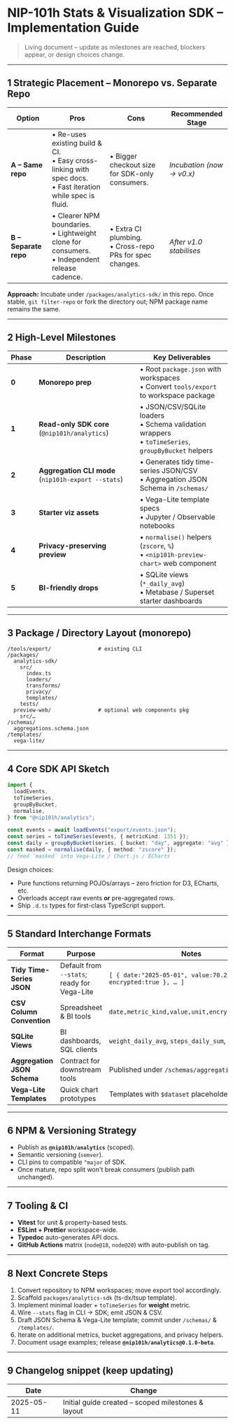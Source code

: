 # NIP-101h Stats & Visualization SDK – Implementation Guide

> Living document – update as milestones are reached, blockers appear, or design choices change.

---

## 1  Strategic Placement – Monorepo vs. Separate Repo

| Option | Pros | Cons | Recommended Stage |
|--------|------|------|--------------------|
| **A – Same repo** | • Re-uses existing build & CI.<br>• Easy cross-linking with spec docs.<br>• Fast iteration while spec is fluid. | • Bigger checkout size for SDK-only consumers. | _Incubation (now → v0.x)_ |
| **B – Separate repo** | • Clearer NPM boundaries.<br>• Lightweight clone for consumers.<br>• Independent release cadence. | • Extra CI plumbing.<br>• Cross-repo PRs for spec changes. | _After v1.0 stabilises_ |

**Approach:** Incubate under `/packages/analytics-sdk/` in this repo.  Once stable, `git filter-repo` or fork the directory out; NPM package name remains the same.

---

## 2  High-Level Milestones

| Phase | Description | Key Deliverables |
|-------|-------------|------------------|
| **0** | **Monorepo prep** | • Root `package.json` with workspaces<br>• Convert `tools/export` to workspace package |
| **1** | **Read-only SDK core** (`@nip101h/analytics`) | • JSON/CSV/SQLite loaders<br>• Schema validation wrappers<br>• `toTimeSeries`, `groupByBucket` helpers |
| **2** | **Aggregation CLI mode** (`nip101h-export --stats`) | • Generates tidy time-series JSON/CSV<br>• Aggregation JSON Schema in `/schemas/` |
| **3** | **Starter viz assets** | • Vega-Lite template specs<br>• Jupyter / Observable notebooks |
| **4** | **Privacy-preserving preview** | • `normalise()` helpers (`zscore`, `%`)<br>• `<nip101h-preview-chart>` web component |
| **5** | **BI-friendly drops** | • SQLite views (`*_daily_avg`)<br>• Metabase / Superset starter dashboards |

---

## 3  Package / Directory Layout (monorepo)

```text
/tools/export/               # existing CLI
/packages/
  analytics-sdk/
    src/
      index.ts
      loaders/
      transforms/
      privacy/
      templates/
    tests/
  preview-web/               # optional web components pkg
    src/…
/schemas/
  aggregations.schema.json
/templates/
  vega-lite/
```

---

## 4  Core SDK API Sketch

```ts
import {
  loadEvents,
  toTimeSeries,
  groupByBucket,
  normalise,
} from "@nip101h/analytics";

const events = await loadEvents("export/events.json");
const series = toTimeSeries(events, { metricKind: 1351 });
const daily = groupByBucket(series, { bucket: "day", aggregate: "avg" });
const masked = normalise(daily, { method: "zscore" });
// feed `masked` into Vega-Lite / Chart.js / ECharts
```

Design choices:
- Pure functions returning POJOs/arrays – zero friction for D3, ECharts, etc.
- Overloads accept raw events **or** pre-aggregated rows.
- Ship `.d.ts` types for first-class TypeScript support.

---

## 5  Standard Interchange Formats

| Format | Purpose | Notes |
|--------|---------|-------|
| **Tidy Time-Series JSON** | Default from `--stats`; ready for Vega-Lite | `[ { date:"2025-05-01", value:70.2, encrypted:true }, … ]` |
| **CSV Column Convention** | Spreadsheet & BI tools | `date,metric_kind,value,unit,encrypted,source,…` |
| **SQLite Views** | BI dashboards, SQL clients | `weight_daily_avg`, `steps_daily_sum`, … |
| **Aggregation JSON Schema** | Contract for downstream tools | Published under `/schemas/aggregations/` |
| **Vega-Lite Templates** | Quick chart prototypes | Templates with `$dataset` placeholder |

---

## 6  NPM & Versioning Strategy

- Publish as **`@nip101h/analytics`** (scoped).
- Semantic versioning (`semver`).
- CLI pins to compatible `^major` of SDK.
- Once mature, repo split won't break consumers (publish path unchanged).

---

## 7  Tooling & CI

- **Vitest** for unit & property-based tests.
- **ESLint + Prettier** workspace-wide.
- **Typedoc** auto-generates API docs.
- **GitHub Actions** matrix (`node@18`, `node@20`) with auto-publish on tag.

---

## 8  Next Concrete Steps

1. Convert repository to NPM workspaces; move export tool accordingly.
2. Scaffold `packages/analytics-sdk` (ts-dx/tsup template).
3. Implement minimal loader + `toTimeSeries` for **weight** metric.
4. Wire `--stats` flag in CLI → SDK; emit JSON & CSV.
5. Draft JSON Schema & Vega-Lite template; commit under `/schemas/` & `/templates/`.
6. Iterate on additional metrics, bucket aggregations, and privacy helpers.
7. Document usage examples; release **`@nip101h/analytics@0.1.0-beta`**.

---

## 9  Changelog snippet (keep updating)

| Date | Change |
|------|--------|
| 2025-05-11 | Initial guide created – scoped milestones & layout | 